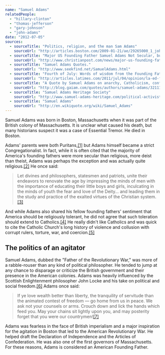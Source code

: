 ```yaml
---
name: "Samuel Adams"
relatedPeople:
  - "hillary-clinton"
  - "thomas-jefferson"
  - "gary-johnson"
  - "john-adams"
date: "2012-07-05"
sources:
  - sourceTitle: "Politics, religion, and the man Sam Adams"
    sourceUrl: "http://articles.boston.com/2009-01-21/ae/29265000_1_john-and-abigail-adams-politics-boston-massacre"
  - sourceTitle: "Major US Founding Father Samuel Adams Not Secular, but Religious, Says Author"
    sourceUrl: "http://www.christianpost.com/news/major-us-founding-father-samuel-adams-not-secular-but-religious-says-author-70589/"
  - sourceTitle: "Samuel Adams Quotes."
    sourceUrl: "http://www.seekfind.net/SamuelAdams.html"
  - sourceTitle: "Fourth of July: Words of wisdom from the Founding Fathers"
    sourceUrl: "http://articles.latimes.com/2011/jul/04/opinion/la-ed-founders-20110704"
  - sourceTitle: "A Quote by Samuel Adams on anarchy, Catholicism, confusion, destruction, good, government, laws, leadership, liberty, life, mankind, mercy, politics, reason, religion, and war"
    sourceUrl: "http://blog.gaiam.com/quotes/authors/samuel-adams/32111"
  - sourceTitle: "Samuel Adams Heritage Society"
    sourceUrl: "http://www.samuel-adams-heritage.com/political-activist.html"
  - sourceTitle: "Samuel Adams"
    sourceUrl: "http://en.wikiquote.org/wiki/Samuel_Adams"
---
```


Samuel Adams was born in Boston, Massachusetts when it was part of the British colony of Massachusetts. It is unclear what caused his death, but many historians suspect it was a case of Essential Tremor. He died in Boston.

Adams' parents were both Puritans,<a class="source-citation" href="http://articles.boston.com/2009-01-21/ae/29265000_1_john-and-abigail-adams-politics-boston-massacre" title="Politics, religion, and the man Sam Adams">[1]</a> but Adams himself became a strict Congregationalist. In fact, while it is often cited that the majority of America's founding fathers were more secular than religious, more deist than theist, Adams was perhaps the exception and was actually quite religious.<a class="source-citation" href="http://www.christianpost.com/news/major-us-founding-father-samuel-adams-not-secular-but-religious-says-author-70589/" title="Major US Founding Father Samuel Adams Not Secular, but Religious, Says Author">[2]</a> He once said:

>Let divines and philosophers, statesmen and patriots, unite their endeavors to renovate the age by impressing the minds of men with the importance of educating their little boys and girls, inculcating in the minds of youth the fear and love of the Deity… and leading them in the study and practice of the exalted virtues of the Christian system.<a class="source-citation" href="http://www.seekfind.net/SamuelAdams.html" title="Samuel Adams Quotes.">[3]</a>

And while Adams also shared his fellow founding fathers' sentiment that America should be religiously tolerant, he did not agree that such toleration should extend to Catholics.<a class="source-citation" href="http://articles.latimes.com/2011/jul/04/opinion/la-ed-founders-20110704" title="Fourth of July: Words of wisdom from the Founding Fathers">[4]</a> He really didn't like Catholics and was quick to cite the Catholic Church's long history of violence and collusion with corrupt rulers, torture, war, and coercion.<a class="source-citation" href="http://blog.gaiam.com/quotes/authors/samuel-adams/32111" title="A Quote by Samuel Adams on anarchy, Catholicism, confusion, destruction, good, government, laws, leadership, liberty, life, mankind, mercy, politics, reason, religion, and war">[5]</a>

## The politics of an agitator

Samuel Adams, dubbed the "Father of the Revolutionary War," was more of a rabble-rouser than any kind of political philosopher. He tended to jump at any chance to disparage or criticize the British government and their presence in the American colonies. Adams was heavily influenced by the Scottish Enlightenment philosopher John Locke and his take on political and social freedom.<a class="source-citation" href="http://www.samuel-adams-heritage.com/political-activist.html" title="Samuel Adams Heritage Society">[6]</a> Adams once said:

>If ye love wealth better than liberty, the tranquility of servitude than the animated contest of freedom — go home from us in peace. We ask not your counsels or arms. Crouch down and lick the hands which feed you. May your chains sit lightly upon you, and may posterity forget that you were our countrymen!<a class="source-citation" href="http://en.wikiquote.org/wiki/Samuel_Adams" title="Samuel Adams">[7]</a>

Adams was fearless in the face of British imperialism and a major inspiration for the agitation in Boston that led to the American Revolutionary War. He helped draft the Declaration of Independence and the Articles of Confederation. He was also one of the first governors of Massachusetts. For these reasons, Adams is considered an American Founding Father.